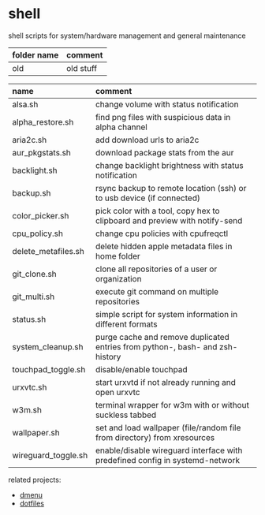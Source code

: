# shell

shell scripts for system/hardware management and general maintenance

| folder name  | comment                    |
| :----------- | :------------------------- |
| old          | old stuff                  |

| name                 | comment                                                                       |
| :------------------- | :---------------------------------------------------------------------------- |
| alsa.sh              | change volume with status notification                                        |
| alpha_restore.sh     | find png files with suspicious data in alpha channel                          |
| aria2c.sh            | add download urls to aria2c                                                   |
| aur_pkgstats.sh      | download package stats from the aur                                           |
| backlight.sh         | change backlight brightness with status notification                          |
| backup.sh            | rsync backup to remote location (ssh) or to usb device (if connected)         |
| color_picker.sh      | pick color with a tool, copy hex to clipboard and preview with notify-send    |
| cpu_policy.sh        | change cpu policies with cpufreqctl                                           |
| delete_metafiles.sh  | delete hidden apple metadata files in home folder                             |
| git_clone.sh         | clone all repositories of a user or organization                              |
| git_multi.sh         | execute git command on multiple repositories                                  |
| status.sh            | simple script for system information in different formats                     |
| system_cleanup.sh    | purge cache and remove duplicated entries from python-, bash- and zsh-history |
| touchpad_toggle.sh   | disable/enable touchpad                                                       |
| urxvtc.sh            | start urxvtd if not already running and open urxvtc                           |
| w3m.sh               | terminal wrapper for w3m with or without suckless tabbed                      |
| wallpaper.sh         | set and load wallpaper (file/random file from directory) from xresources      |
| wireguard_toggle.sh  | enable/disable wireguard interface with predefined config in systemd-network  |

related projects:

- [dmenu](https://github.com/mrdotx/dmenu)
- [dotfiles](https://github.com/mrdotx/dotfiles)
